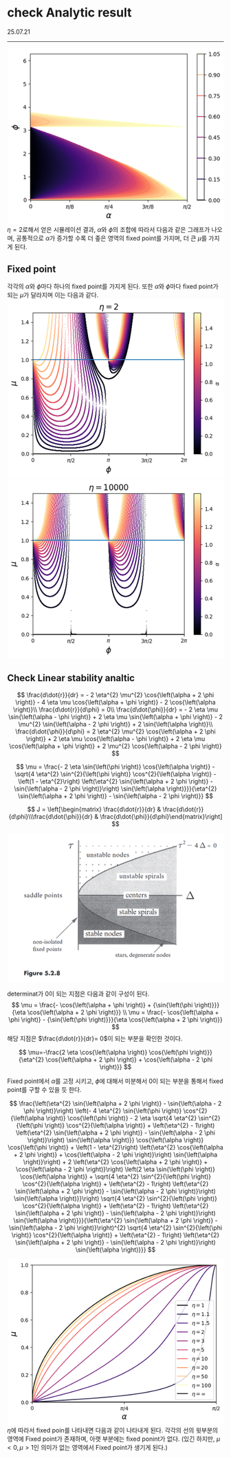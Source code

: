
# check Analytic result
25.07.21

---
![](PASTE_IMAGE/2025-07-20-20-06-32.png)
$\eta=2$로해서 얻은 시뮬레이션 결과, $\alpha$와 $\phi$의 조합에 따라서 다음과 같은 그래프가 나오며, 공통적으로 $\alpha$가 증가할 수록 더 좊은 영역의 fixed point를 가지며, 더 큰 $\mu$를 가지게 된다.

## Fixed point
각각의 $\alpha$와 $\phi$마다 하나의 fixed point를 가지게 된다. 또한 $\alpha$와 $\phi$마다 fixed point가 되는 $\mu$가 달라지며 이는 다음과 같다.
![](PASTE_IMAGE/2025-07-20-20-42-27.png)
![](PASTE_IMAGE/2025-07-20-20-42-54.png)

## Check Linear stability analtic
$$
\frac{d\dot{r}}{dr} = - 2 \eta^{2} \mu^{2} \cos{\left(\alpha + 2 \phi \right)} - 4 \eta \mu \cos{\left(\alpha + \phi \right)} - 2 \cos{\left(\alpha \right)}\\
\frac{d\dot{r}}{d\phi} = 0\\
\frac{d\dot{\phi}}{dr} = - 2 \eta \mu \sin{\left(\alpha - \phi \right)} + 2 \eta \mu \sin{\left(\alpha + \phi \right)} - 2 \mu^{2} \sin{\left(\alpha - 2 \phi \right)} + 2 \sin{\left(\alpha \right)}\\
\frac{d\dot{\phi}}{d\phi} = 2 \eta^{2} \mu^{2} \cos{\left(\alpha + 2 \phi \right)} + 2 \eta \mu \cos{\left(\alpha - \phi \right)} + 2 \eta \mu \cos{\left(\alpha + \phi \right)} + 2 \mu^{2} \cos{\left(\alpha - 2 \phi \right)}
$$

$$
\mu = \frac{- 2 \eta \sin{\left(\phi \right)} \cos{\left(\alpha \right)} - \sqrt{4 \eta^{2} \sin^{2}{\left(\phi \right)} \cos^{2}{\left(\alpha \right)} - \left(1 - \eta^{2}\right) \left(\eta^{2} \sin{\left(\alpha + 2 \phi \right)} - \sin{\left(\alpha - 2 \phi \right)}\right) \sin{\left(\alpha \right)}}}{\eta^{2} \sin{\left(\alpha + 2 \phi \right)} - \sin{\left(\alpha - 2 \phi \right)}}
$$

$$
J = \left[\begin{matrix} \frac{d\dot{r}}{dr} & \frac{d\dot{r}}{d\phi}\\\frac{d\dot{\phi}}{dr} & \frac{d\dot{\phi}}{d\phi}\end{matrix}\right]
$$

![](PASTE_IMAGE/2025-07-21-00-56-20.png)

determinat가 0이 되는 지점은 다음과 같이 구성이 된다.
$$
\mu = \frac{- \cos{\left(\alpha + \phi \right)} + {\sin{\left(\phi \right)}}}{\eta \cos{\left(\alpha + 2 \phi \right)}} \\
\mu = \frac{- \cos{\left(\alpha + \phi \right)} - {\sin{\left(\phi \right)}}}{\eta \cos{\left(\alpha + 2 \phi \right)}}
$$
해당 지점은 $\frac{d\dot{r}}{dr}= 0$이 되는 부분을 확인한 것이다.

$$
\mu=-\frac{2 \eta \cos{\left(\alpha \right)} \cos{\left(\phi \right)}}{\eta^{2} \cos{\left(\alpha + 2 \phi \right)} + \cos{\left(\alpha - 2 \phi \right)}}
$$

Fixed point에서 $\alpha$를 고정 시키고, $\phi$에 대해서 미분해서 0이 되는 부분을 통해서 fixed point를 구할 수 있을 듯 한다.

$$
\frac{\left(\eta^{2} \sin{\left(\alpha + 2 \phi \right)} - \sin{\left(\alpha - 2 \phi \right)}\right) \left(- 4 \eta^{2} \sin{\left(\phi \right)} \cos^{2}{\left(\alpha \right)} \cos{\left(\phi \right)} - 2 \eta \sqrt{4 \eta^{2} \sin^{2}{\left(\phi \right)} \cos^{2}{\left(\alpha \right)} + \left(\eta^{2} - 1\right) \left(\eta^{2} \sin{\left(\alpha + 2 \phi \right)} - \sin{\left(\alpha - 2 \phi \right)}\right) \sin{\left(\alpha \right)}} \cos{\left(\alpha \right)} \cos{\left(\phi \right)} + \left(1 - \eta^{2}\right) \left(\eta^{2} \cos{\left(\alpha + 2 \phi \right)} + \cos{\left(\alpha - 2 \phi \right)}\right) \sin{\left(\alpha \right)}\right) + 2 \left(\eta^{2} \cos{\left(\alpha + 2 \phi \right)} + \cos{\left(\alpha - 2 \phi \right)}\right) \left(2 \eta \sin{\left(\phi \right)} \cos{\left(\alpha \right)} + \sqrt{4 \eta^{2} \sin^{2}{\left(\phi \right)} \cos^{2}{\left(\alpha \right)} + \left(\eta^{2} - 1\right) \left(\eta^{2} \sin{\left(\alpha + 2 \phi \right)} - \sin{\left(\alpha - 2 \phi \right)}\right) \sin{\left(\alpha \right)}}\right) \sqrt{4 \eta^{2} \sin^{2}{\left(\phi \right)} \cos^{2}{\left(\alpha \right)} + \left(\eta^{2} - 1\right) \left(\eta^{2} \sin{\left(\alpha + 2 \phi \right)} - \sin{\left(\alpha - 2 \phi \right)}\right) \sin{\left(\alpha \right)}}}{\left(\eta^{2} \sin{\left(\alpha + 2 \phi \right)} - \sin{\left(\alpha - 2 \phi \right)}\right)^{2} \sqrt{4 \eta^{2} \sin^{2}{\left(\phi \right)} \cos^{2}{\left(\alpha \right)} + \left(\eta^{2} - 1\right) \left(\eta^{2} \sin{\left(\alpha + 2 \phi \right)} - \sin{\left(\alpha - 2 \phi \right)}\right) \sin{\left(\alpha \right)}}}
$$

![](PASTE_IMAGE/2025-07-21-17-14-24.png)
$\eta$에 따라서 fixed poin를 나타내면 다음과 같이 나타내게 된다. 각각의 선의 윗부분의 영역에 Fixed point가 존재하며, 아랫 부분에는 fixed ponint가 없다. (있긴 하지만, $\mu<0,\mu>1$인 의미가 없는 영역에서 Fixed point가 생기게 된다.)

